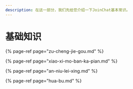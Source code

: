 ```yaml
---
description: 在这一部分，我们先给您介绍一下JoinChat基本常识。
---
```


# 基础知识



{% page-ref page="zu-cheng-jie-gou.md" %}

{% page-ref page="xiao-xi-mo-ban-ka-pian.md" %}

{% page-ref page="an-niu-lei-xing.md" %}

{% page-ref page="hua-bu.md" %}



